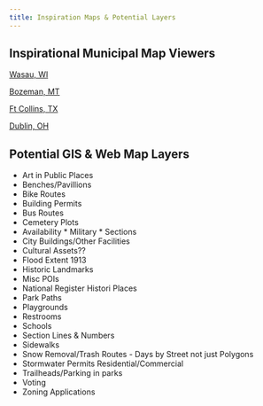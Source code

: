 ```yaml
---
title: Inspiration Maps & Potential Layers
---
```


## Inspirational Municipal Map Viewers
[Wasau, WI](https://gis.co.marathon.wi.us/Html5ViewerExt/Index.html?viewer=public)

[Bozeman, MT](https://gisweb.bozeman.net/Html5Viewer/?viewer=gvlt)

[Ft Collins, TX](https://gisweb.fcgov.com/HTML5Viewer/Index.html?viewer=FCMaps)

[Dublin, OH](https://mapping.dublin.oh.us/dubscovery/)

## Potential GIS & Web Map Layers

*  Art in Public Places
*  Benches/Pavillions
*  Bike Routes
*  Building Permits
*  Bus Routes
*  Cemetery Plots
  *  Availability
	*  Military
	*  Sections
*  City Buildings/Other Facilities
*  Cultural Assets??
*  Flood Extent 1913
*  Historic Landmarks
*  Misc POIs
*  National Register Histori Places
*  Park Paths
*  Playgrounds
*  Restrooms
*  Schools
*  Section Lines & Numbers
*  Sidewalks
*  Snow Removal/Trash Routes - Days by Street not just Polygons
*  Stormwater Permits Residential/Commercial
*  Trailheads/Parking in parks
*  Voting
*  Zoning Applications
